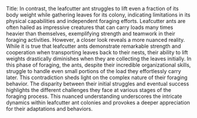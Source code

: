 Title: In contrast, the leafcutter ant struggles to lift even a fraction of its body weight while gathering leaves for its colony, indicating limitations in its physical capabilities and independent foraging efforts.
Leafcutter ants are often hailed as impressive creatures that can carry loads many times heavier than themselves, exemplifying strength and teamwork in their foraging activities. However, a closer look reveals a more nuanced reality. While it is true that leafcutter ants demonstrate remarkable strength and cooperation when transporting leaves back to their nests, their ability to lift weights drastically diminishes when they are collecting the leaves initially. In this phase of foraging, the ants, despite their incredible organizational skills, struggle to handle even small portions of the load they effortlessly carry later. This contradiction sheds light on the complex nature of their foraging behavior. The disparity between their initial struggles and eventual success highlights the different challenges they face at various stages of the foraging process. This nuanced understanding underscores the intricate dynamics within leafcutter ant colonies and provokes a deeper appreciation for their adaptations and behaviors.